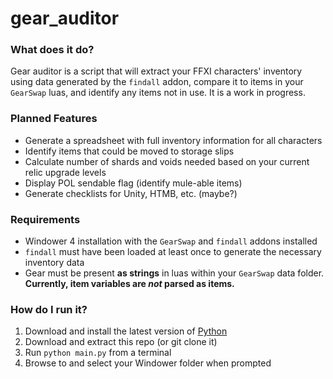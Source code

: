 # gear_auditor

### What does it do?

Gear auditor is a script that will extract your FFXI characters' inventory using data generated by the `findall` addon, compare it to items in your `GearSwap` luas, and identify any items not in use.  It is a work in progress.

### Planned Features

- Generate a spreadsheet with full inventory information for all characters
- Identify items that could be moved to storage slips
- Calculate number of shards and voids needed based on your current relic upgrade levels
- Display POL sendable flag (identify mule-able items)
- Generate checklists for Unity, HTMB, etc. (maybe?)

### Requirements
- Windower 4 installation with the `GearSwap` and `findall` addons installed
- `findall` must have been loaded at least once to generate the necessary inventory data
- Gear must be present **as strings** in luas within your `GearSwap` data folder.  **Currently, item variables are *not* parsed as items.**

### How do I run it?

1. Download and install the latest version of [Python](https://www.python.org/downloads/)
2. Download and extract this repo (or git clone it)
3. Run `python main.py` from a terminal
4. Browse to and select your Windower folder when prompted

